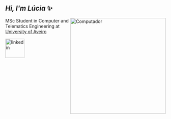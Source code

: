 <h2><em> Hi, I'm Lúcia </em>✨</h2>
<img src="/home/lucia/Downloads/comp.png![image](https://user-images.githubusercontent.com/45875556/126039140-ab47d0dd-fb8a-462c-a118-03cb739deeb1.png)" min-width="300px" max-width="300px" width="300px" align="right" alt="Computador">
<p>MSc Student in Computer and Telematics Engineering at <a href="http://www.ua.pt">University of Aveiro</a></p>

[<img src='https://user-images.githubusercontent.com/45875556/111922090-e9a82780-8a8f-11eb-9079-0058c2983189.png' alt='linkedin' height='60'>](https://www.linkedin.com/in/luciambsousa/)
